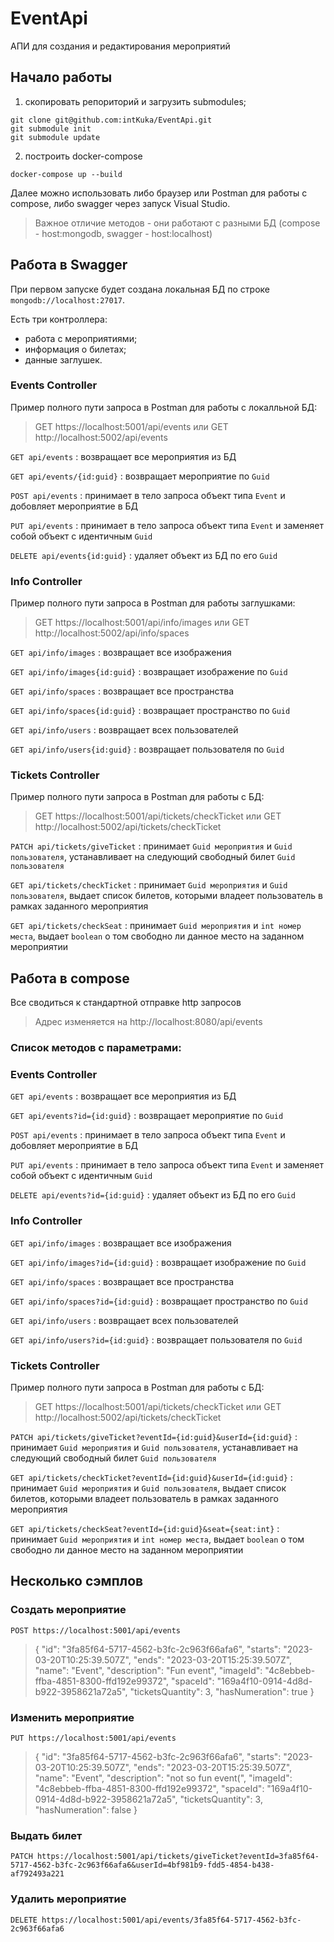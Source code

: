 # EventApi

АПИ для создания и редактирования мероприятий

## Начало работы
1. скопировать репоpиторий и загрузить submodules;
  ```
  git clone git@github.com:intKuka/EventApi.git
  git submodule init
  git submodule update
  ```
2. построить docker-compose
```
docker-compose up --build
```

Далее можно использовать либо браузер или Postman для работы с compose, либо swagger через запуск Visual Studio.
> Важное отличие методов - они работают с разными БД (compose - host:mongodb, swagger - host:localhost)

## Работа в Swagger
При первом запуске будет создана локальная БД по строке `mongodb://localhost:27017`.

Есть три контроллера:
- работа с мероприятиями;
- информация о билетах;
- данные заглушек.

### Events Controller
Пример полного пути запроса в Postman для работы с локалльной БД:
> GET https://localhost:5001/api/events
или
> GET http://localhost:5002/api/events

`GET api/events` : возвращает все мероприятия из БД

`GET api/events/{id:guid}` : возвращает мероприятие по `Guid`

`POST api/events` : принимает в тело запроса объект типа `Event` и добовляет мероприятие в БД

`PUT api/events` : принимает в тело запроса объект типа `Event` и заменяет собой объект с идентичным `Guid`

`DELETE api/events{id:guid}` : удаляет объект из БД по его `Guid`

### Info Controller
Пример полного пути запроса в Postman для работы заглушками:
> GET https://localhost:5001/api/info/images
или
> GET http://localhost:5002/api/info/spaces

`GET api/info/images` : возвращает все изображения

`GET api/info/images{id:guid}` : возвращает изображение по `Guid`

`GET api/info/spaces` : возвращает все пространства

`GET api/info/spaces{id:guid}` : возвращает пространство по `Guid`

`GET api/info/users` : возвращает всех пользователей

`GET api/info/users{id:guid}` : возвращает пользователя по `Guid`

### Tickets Controller
Пример полного пути запроса в Postman для работы с БД:
> GET https://localhost:5001/api/tickets/checkTicket
или
> GET http://localhost:5002/api/tickets/checkTicket

`PATCH api/tickets/giveTicket` : принимает `Guid мероприятия` и `Guid пользователя`, устанавливает на следующий свободный билет `Guid пользователя`

`GET api/tickets/checkTicket` : принимает `Guid мероприятия` и `Guid пользователя`, выдает список билетов, которыми владеет пользователь в рамках заданного мероприятия

`GET api/tickets/checkSeat` : принимает `Guid мероприятия` и `int номер места`, выдает `boolean` о том свободно ли данное место на заданном мероприятии

## Работа в compose
Все сводиться к стандартной отправке http запросов
> Адрес изменяется на http://localhost:8080/api/events

### Список методов с параметрами:

### Events Controller
`GET api/events` : возвращает все мероприятия из БД

`GET api/events?id={id:guid}` : возвращает мероприятие по `Guid`

`POST api/events` : принимает в тело запроса объект типа `Event` и добовляет мероприятие в БД

`PUT api/events` : принимает в тело запроса объект типа `Event` и заменяет собой объект с идентичным `Guid`

`DELETE api/events?id={id:guid}` : удаляет объект из БД по его `Guid`

### Info Controller
`GET api/info/images` : возвращает все изображения

`GET api/info/images?id={id:guid}` : возвращает изображение по `Guid`

`GET api/info/spaces` : возвращает все пространства

`GET api/info/spaces?id={id:guid}` : возвращает пространство по `Guid`

`GET api/info/users` : возвращает всех пользователей

`GET api/info/users?id={id:guid}` : возвращает пользователя по `Guid`

### Tickets Controller
Пример полного пути запроса в Postman для работы с БД:
> GET https://localhost:5001/api/tickets/checkTicket
или
> GET http://localhost:5002/api/tickets/checkTicket

`PATCH api/tickets/giveTicket?eventId={id:guid}&userId={id:guid}` : принимает `Guid мероприятия` и `Guid пользователя`, устанавливает на следующий свободный билет `Guid пользователя`

`GET api/tickets/checkTicket?eventId={id:guid}&userId={id:guid}` : принимает `Guid мероприятия` и `Guid пользователя`, выдает список билетов, которыми владеет пользователь в рамках заданного мероприятия

`GET api/tickets/checkSeat?eventId={id:guid}&seat={seat:int}` : принимает `Guid мероприятия` и `int номер места`, выдает `boolean` о том свободно ли данное место на заданном мероприятии

## Несколько сэмплов
### Создать мероприятие
`POST https://localhost:5001/api/events`

> { "id": "3fa85f64-5717-4562-b3fc-2c963f66afa6", "starts": "2023-03-20T10:25:39.507Z", "ends": "2023-03-20T15:25:39.507Z", "name": "Event", "description": "Fun event", "imageId": "4c8ebbeb-ffba-4851-8300-ffd192e99372", "spaceId": "169a4f10-0914-4d8d-b922-3958621a72a5", "ticketsQuantity": 3, "hasNumeration": true }

### Изменить мероприятие
`PUT https://localhost:5001/api/events`

> { "id": "3fa85f64-5717-4562-b3fc-2c963f66afa6", "starts": "2023-03-20T10:25:39.507Z", "ends": "2023-03-20T15:25:39.507Z", "name": "Event", "description": "not so fun event(", "imageId": "4c8ebbeb-ffba-4851-8300-ffd192e99372", "spaceId": "169a4f10-0914-4d8d-b922-3958621a72a5", "ticketsQuantity": 3, "hasNumeration": false }

### Выдать билет
`PATCH https://localhost:5001/api/tickets/giveTicket?eventId=3fa85f64-5717-4562-b3fc-2c963f66afa6&userId=4bf981b9-fdd5-4854-b438-af792493a221`

### Удалить мероприятие
`DELETE https://localhost:5001/api/events/3fa85f64-5717-4562-b3fc-2c963f66afa6`
